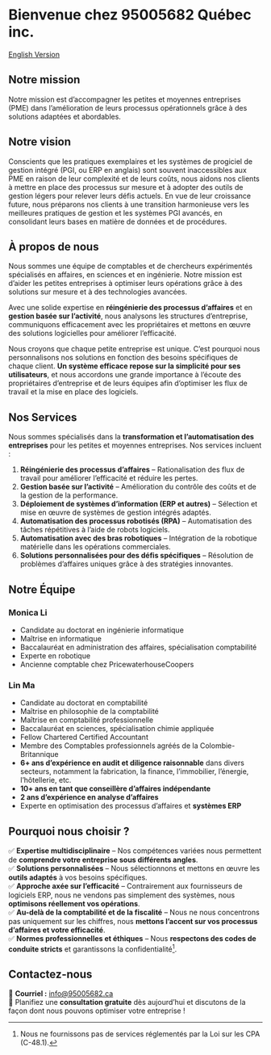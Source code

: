 # **Bienvenue chez 95005682 Québec inc.**  
[English Version](/index)

## Notre mission
Notre mission est d’accompagner les petites et moyennes entreprises (PME) dans l’amélioration de leurs processus opérationnels grâce à des solutions adaptées et abordables. 

## Notre vision

Conscients que les pratiques exemplaires et les systèmes de progiciel de gestion intégré (PGI, ou ERP en anglais) sont souvent inaccessibles aux PME en raison de leur complexité et de leurs coûts, nous aidons nos clients à mettre en place des processus sur mesure et à adopter des outils de gestion légers pour relever leurs défis actuels. En vue de leur croissance future, nous préparons nos clients à une transition harmonieuse vers les meilleures pratiques de gestion et les systèmes PGI avancés, en consolidant leurs bases en matière de données et de procédures.

## **À propos de nous**  
Nous sommes une équipe de comptables et de chercheurs expérimentés spécialisés en affaires, en sciences et en ingénierie. Notre mission est d’aider les petites entreprises à optimiser leurs opérations grâce à des solutions sur mesure et à des technologies avancées.  

Avec une solide expertise en **réingénierie des processus d’affaires** et en **gestion basée sur l’activité**, nous analysons les structures d’entreprise, communiquons efficacement avec les propriétaires et mettons en œuvre des solutions logicielles pour améliorer l’efficacité.  

Nous croyons que chaque petite entreprise est unique. C’est pourquoi nous personnalisons nos solutions en fonction des besoins spécifiques de chaque client. **Un système efficace repose sur la simplicité pour ses utilisateurs**, et nous accordons une grande importance à l’écoute des propriétaires d’entreprise et de leurs équipes afin d’optimiser les flux de travail et la mise en place des logiciels.  

## **Nos Services**  
Nous sommes spécialisés dans la **transformation et l’automatisation des entreprises** pour les petites et moyennes entreprises. Nos services incluent :  

1. **Réingénierie des processus d’affaires** – Rationalisation des flux de travail pour améliorer l’efficacité et réduire les pertes.  
2. **Gestion basée sur l’activité** – Amélioration du contrôle des coûts et de la gestion de la performance.  
3. **Déploiement de systèmes d’information (ERP et autres)** – Sélection et mise en œuvre de systèmes de gestion intégrés adaptés.  
4. **Automatisation des processus robotisés (RPA)** – Automatisation des tâches répétitives à l’aide de robots logiciels.  
5. **Automatisation avec des bras robotiques** – Intégration de la robotique matérielle dans les opérations commerciales.  
6. **Solutions personnalisées pour des défis spécifiques** – Résolution de problèmes d’affaires uniques grâce à des stratégies innovantes.  

## **Notre Équipe**  

### **Monica Li**  
- Candidate au doctorat en ingénierie informatique  
- Maîtrise en informatique  
- Baccalauréat en administration des affaires, spécialisation comptabilité  
- Experte en robotique  
- Ancienne comptable chez PricewaterhouseCoopers  

### **Lin Ma**  
- Candidate au doctorat en comptabilité  
- Maîtrise en philosophie de la comptabilité  
- Maîtrise en comptabilité professionnelle  
- Baccalauréat en sciences, spécialisation chimie appliquée  
- Fellow Chartered Certified Accountant  
- Membre des Comptables professionnels agréés de la Colombie-Britannique  
- **6+ ans d’expérience en audit et diligence raisonnable** dans divers secteurs, notamment la fabrication, la finance, l’immobilier, l’énergie, l’hôtellerie, etc.  
- **10+ ans en tant que conseillère d’affaires indépendante**  
- **2 ans d’expérience en analyse d’affaires**  
- Experte en optimisation des processus d’affaires et **systèmes ERP**  

## **Pourquoi nous choisir ?**  
✅ **Expertise multidisciplinaire** – Nos compétences variées nous permettent de **comprendre votre entreprise sous différents angles**.  
✅ **Solutions personnalisées** – Nous sélectionnons et mettons en œuvre les **outils adaptés** à vos besoins spécifiques.  
✅ **Approche axée sur l’efficacité** – Contrairement aux fournisseurs de logiciels ERP, nous ne vendons pas simplement des systèmes, nous **optimisons réellement vos opérations**.  
✅ **Au-delà de la comptabilité et de la fiscalité** – Nous ne nous concentrons pas uniquement sur les chiffres, nous **mettons l’accent sur vos processus d’affaires et votre efficacité**.  
✅ **Normes professionnelles et éthiques** – Nous **respectons des codes de conduite stricts** et garantissons la confidentialité[^1].  

## **Contactez-nous**  
📩 **Courriel :** [info@95005682.ca](mailto:info@95005682.ca)  
📅 Planifiez une **consultation gratuite** dès aujourd’hui et discutons de la façon dont nous pouvons optimiser votre entreprise !  

[^1]: Nous ne fournissons pas de services réglementés par la Loi sur les CPA (C-48.1).  
